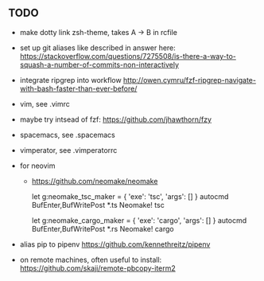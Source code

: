 ## TODO
  - make dotty link zsh-theme, takes A -> B in rcfile
  - set up git aliases like described in answer here:
    https://stackoverflow.com/questions/7275508/is-there-a-way-to-squash-a-number-of-commits-non-interactively
  - integrate ripgrep into workflow http://owen.cymru/fzf-ripgrep-navigate-with-bash-faster-than-ever-before/
  - vim, see .vimrc
  - maybe try intsead of fzf: https://github.com/jhawthorn/fzy
  - spacemacs, see .spacemacs
  - vimperator, see .vimperatorrc
  - for neovim
    - https://github.com/neomake/neomake

      let g:neomake_tsc_maker = { 'exe': 'tsc', 'args': [] }
      autocmd BufEnter,BufWritePost *.ts Neomake! tsc

      let g:neomake_cargo_maker = { 'exe': 'cargo', 'args': [] }
      autocmd BufEnter,BufWritePost *.rs Neomake! cargo

  - alias pip to pipenv
    https://github.com/kennethreitz/pipenv

  - on remote machines, often useful to install:
    https://github.com/skaji/remote-pbcopy-iterm2

